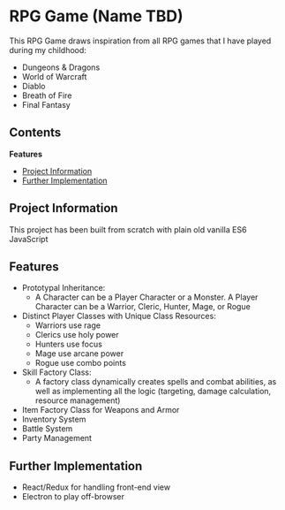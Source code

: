 # RPG Game (Name TBD)

This RPG Game draws inspiration from all RPG games that I have played during my childhood:
  - Dungeons & Dragons
  - World of Warcraft
  - Diablo
  - Breath of Fire
  - Final Fantasy

## Contents

**Features**

* [Project Information](#project-information)
* [Further Implementation](#further-implementation)

## Project Information
This project has been built from scratch with plain old vanilla ES6 JavaScript

## Features
  * Prototypal Inheritance:
    - A Character can be a Player Character or a Monster. A Player Character can be a Warrior, Cleric, Hunter, Mage, or Rogue
  * Distinct Player Classes with Unique Class Resources:
    - Warriors use rage
    - Clerics use holy power
    - Hunters use focus
    - Mage use arcane power
    - Rogue use combo points
  * Skill Factory Class:
    - A factory class dynamically creates spells and combat abilities, as well as implementing all the logic (targeting, damage calculation, resource management)
  * Item Factory Class for Weapons and Armor
  * Inventory System
  * Battle System
  * Party Management

## Further Implementation
  * React/Redux for handling front-end view
  * Electron to play off-browser

